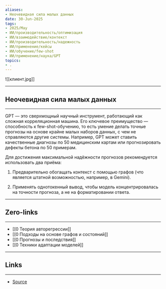 ```yaml
---
aliases: 
- Неочевидная сила малых данных 
date: 30-Jun-2025
tags:
- 2025/May
- ИИ/производительность/оптимизация
- ИИ/взаимодействие/контекст
- ИИ/производительность/надежность
- ИИ/применение/кейсы
- ИИ/обучение/few-shot
- ИИ/применение/наука/GPT
topics:
- .
---
```

![[клиент.jpg]]

-----
##  Неочевидная сила малых данных 
-----
GPT — это сверхмощный научный инструмент, работающий как сложная корреляционная машина. Его ключевое преимущество — способность к few-shot-обучению, то есть умение делать точные прогнозы на основе крайне малых наборов данных, с чем не справляются другие системы. Например, GPT может ставить качественные диагнозы по 50 медицинским картам или прогнозировать дефекты бетона по 50 примерам.

Для достижения максимальной надёжности прогнозов рекомендуется использовать два приёма:

1. Предварительно обогащать контекст с помощью графов (что является штатной возможностью, например, в Gemini).
    
2. Применять однотокенный вывод, чтобы модель концентрировалась на точности прогноза, а не на форматировании ответа.

---
## Zero-links
---
- [[0 Теория авторегрессии]]
- [[0 Подходы на основе графов и состояний]]
- [[0 Прогнозы и последствия]]
- [[0 Техники адаптации моделей]]

---
## Links
---
- [Source](https://t.me/turboproject/1686)